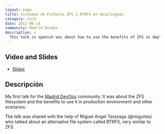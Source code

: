 ```yaml
---
layout: page
title: Sistemas de Ficheros ZFS y BTRFS en despliegues
category: talk
date: 2011-06-14
community: Madrid DevOps
description: >
  This talk in spanish was about how to use the benefits of ZFS in deployments.
---
```


## Video and Slides

* [Slides](https://www.slideshare.net/jmoratilla/charla-madrid-devops-junio-2011-zfs-en-despliegues)

## Descripción

My first talk for the [Madrid DevOps](https://madrid.devops.es/) community.  It was about the ZFS filesystem
 and the benefits to use it in production environment and other scenarios.

The talk was shared with the help of Miguel Angel Tarazaga (@miguitas) who talked
 about an alternative file system called BTRFS, very similar to ZFS.


